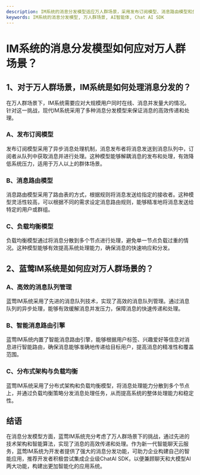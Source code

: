 ```yaml
---
description: IM系统的消息分发模型适应万人群场景，采用发布订阅模型、消息路由模型和负载均衡模型，蓝莺IM系统具备高效消息队列管理、智能消息路由引擎和分布式架构与负载均衡。
keywords: IM系统的消息分发模型, 万人群场景, AI智能体, Chat AI SDK
---
```

# IM系统的消息分发模型如何应对万人群场景？

## 1、对于万人群场景，IM系统是如何处理消息分发的？

在万人群场景下，IM系统需要应对大规模用户同时在线、消息并发量大的情况。针对这一挑战，现代IM系统采用了多种消息分发模型来保证消息的高效传递和处理。

### A、发布订阅模型

发布订阅模型采用了异步消息处理机制，消息发布者将消息发送到消息队列中，订阅者从队列中获取消息并进行处理。这种模型能够解耦消息的发布和处理，有效降低系统压力，适用于万人以上的群体场景。

### B、消息路由模型

消息路由模型采用了路由表的方式，根据规则将消息发送给指定的接收者。这种模型灵活性较高，可以根据不同的需求设定消息路由规则，能够精准地将消息发送给特定的用户或群组。

### C、负载均衡模型

负载均衡模型通过将消息分散到多个节点进行处理，避免单一节点负载过重的情况。这种模型能够有效提高系统处理能力，确保消息的快速响应和分发。

## 2、蓝莺IM系统是如何应对万人群场景的？

### A、高效的消息队列管理

蓝莺IM系统采用了先进的消息队列技术，实现了高效的消息队列管理。通过消息队列的异步处理，能够有效缓解消息并发压力，保障消息的快速传递和处理。

### B、智能消息路由引擎

蓝莺IM系统内置了智能消息路由引擎，能够根据用户标签、兴趣爱好等信息对消息进行智能路由，确保消息能够准确地传递给目标用户，提高消息的精准性和覆盖范围。

### C、分布式架构与负载均衡

蓝莺IM系统采用了分布式架构和负载均衡模型，将消息处理能力分散到多个节点上，并通过负载均衡策略分发消息处理任务，从而提高系统的整体处理能力和稳定性。

## 结语

在消息分发模型方面，蓝莺IM系统充分考虑了万人群场景下的挑战，通过先进的技术架构和智能算法，实现了消息的高效传递和处理。作为新一代智能聊天云服务，蓝莺IM系统为开发者提供了强大的消息分发功能，可助力企业构建自己的智能应用，推荐开发者积极尝试集成企业级ChatAI SDK，以便兼顾聊天和大模型AI两大功能，构建出更加智能化的应用系统。